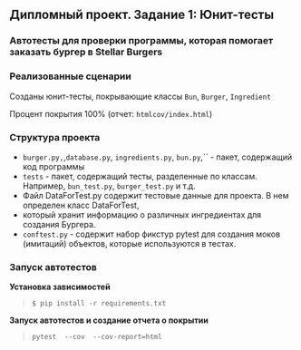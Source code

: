 ## Дипломный проект. Задание 1: Юнит-тесты

### Автотесты для проверки программы, которая помогает заказать бургер в Stellar Burgers

### Реализованные сценарии

Созданы юнит-тесты, покрывающие классы `Bun`, `Burger`, `Ingredient`

Процент покрытия 100% (отчет: `htmlcov/index.html`)

### Структура проекта

- `burger.py,`,`database.py`, `ingredients.py`, `bun.py`,`` - пакет, содержащий код программы
- `tests` - пакет, содержащий тесты, разделенные по классам. Например, `bun_test.py`, `burger_test.py` и т.д.
- Файл DataForTest.py содержит тестовые данные для проекта. В нем определен класс DataForTest,
- который хранит информацию о различных ингредиентах для создания Бургера.
- `conftest.py` - содержит набор фикстур pytest для создания моков (имитаций) объектов,
которые используются в тестах. 
### Запуск автотестов

**Установка зависимостей**

> `$ pip install -r requirements.txt`

**Запуск автотестов и создание отчета о покрытии**

>  `pytest  --cov  --cov-report=html`

